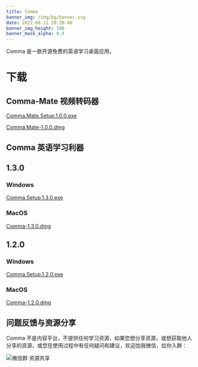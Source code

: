 ```yaml
---
title: Comma
banner_img: /img/bg/banner.svg
date: 2022-06-11 20:28:40
banner_img_height: 100
banner_mask_alpha: 0.4
---
```


Comma 是一款开源免费的英语学习桌面应用。
# 下载

## Comma-Mate 视频转码器

[Comma.Mate.Setup.1.0.0.exe](https://github.com/peng-creator/Comma/releases/download/1.2.0/Comma.Mate.Setup.1.0.0.exe)

[Comma.Mate-1.0.0.dmg](https://github.com/peng-creator/Comma/releases/download/1.2.0/Comma.Mate-1.0.0.dmg)

## Comma 英语学习利器
## 1.3.0
### Windows 
[Comma.Setup.1.3.0.exe](https://github.com/peng-creator/Comma/releases/download/1.3.0/Comma.Setup.1.3.0.exe)
### MacOS
[Comma-1.3.0.dmg](https://github.com/peng-creator/Comma/releases/download/1.3.0/Comma-1.3.0.dmg)

## 1.2.0
### Windows 
[Comma.Setup.1.2.0.exe](https://github.com/peng-creator/Comma/releases/download/1.2.0/Comma.Setup.1.2.0.exe)
### MacOS
[Comma-1.2.0.dmg](https://github.com/peng-creator/Comma/releases/download/1.2.0/Comma-1.2.0.dmg)

## 问题反馈与资源分享

Comma 不是内容平台，不提供任何学习资源，如果您想分享资源，或想获取他人分享的资源，或您在使用过程中有任何疑问和建议，欢迎加我微信，拉你入群：

![微信群 资源共享](https://peng-creator.github.io/comma-web/img/index/wechat.jpg)
